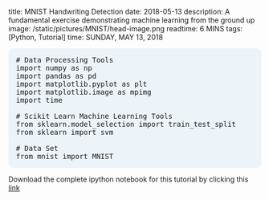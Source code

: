 title: MNIST Handwriting Detection
date: 2018-05-13
description: A fundamental exercise demonstrating machine learning from the ground up
image: /static/pictures/MNIST/head-image.png
readtime: 6 MINS
tags: [Python, Tutorial]
time: SUNDAY, MAY 13, 2018

<pre class="inline-block prettyprint lang-py" style="background-color: rgb(236, 243, 249);border: none;border-radius: 10px;padding: 15px;">
# Data Processing Tools
import numpy as np
import pandas as pd
import matplotlib.pyplot as plt
import matplotlib.image as mpimg
import time

# Scikit Learn Machine Learning Tools
from sklearn.model_selection import train_test_split
from sklearn import svm

# Data Set
from mnist import MNIST
</pre>

Download the complete ipython notebook for this tutorial by clicking this [link](../static/pictures/MNIST/mnist_detection.ipynb)
